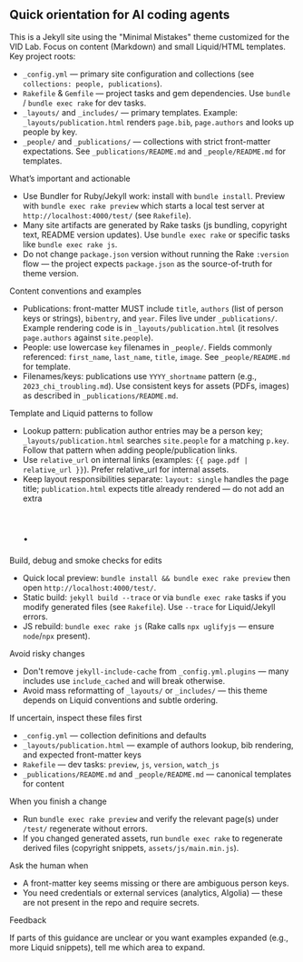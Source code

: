 ## Quick orientation for AI coding agents

This is a Jekyll site using the "Minimal Mistakes" theme customized for the VID Lab.
Focus on content (Markdown) and small Liquid/HTML templates. Key project roots:

- `_config.yml` — primary site configuration and collections (see `collections: people, publications`).
- `Rakefile` & `Gemfile` — project tasks and gem dependencies. Use `bundle` / `bundle exec rake` for dev tasks.
- `_layouts/` and `_includes/` — primary templates. Example: `_layouts/publication.html` renders `page.bib`, `page.authors` and looks up people by key.
- `_people/` and `_publications/` — collections with strict front-matter expectations. See `_publications/README.md` and `_people/README.md` for templates.

What’s important and actionable

- Use Bundler for Ruby/Jekyll work: install with `bundle install`. Preview with `bundle exec rake preview` which starts a local test server at `http://localhost:4000/test/` (see `Rakefile`).
- Many site artifacts are generated by Rake tasks (js bundling, copyright text, README version updates). Use `bundle exec rake` or specific tasks like `bundle exec rake js`.
- Do not change `package.json` version without running the Rake `:version` flow — the project expects `package.json` as the source-of-truth for theme version.

Content conventions and examples

- Publications: front-matter MUST include `title`, `authors` (list of person keys or strings), `bibentry`, and `year`. Files live under `_publications/`. Example rendering code is in `_layouts/publication.html` (it resolves `page.authors` against `site.people`).
- People: use lowercase `key` filenames in `_people/`. Fields commonly referenced: `first_name`, `last_name`, `title`, `image`. See `_people/README.md` for template.
- Filenames/keys: publications use `YYYY_shortname` pattern (e.g., `2023_chi_troubling.md`). Use consistent keys for assets (PDFs, images) as described in `_publications/README.md`.

Template and Liquid patterns to follow

- Lookup pattern: publication author entries may be a person key; `_layouts/publication.html` searches `site.people` for a matching `p.key`. Follow that pattern when adding people/publication links.
- Use `relative_url` on internal links (examples: `{{ page.pdf | relative_url }}`). Prefer relative_url for internal assets.
- Keep layout responsibilities separate: `layout: single` handles the page title; `publication.html` expects title already rendered — do not add an extra <h1>.

Build, debug and smoke checks for edits

- Quick local preview: `bundle install && bundle exec rake preview` then open `http://localhost:4000/test/`.
- Static build: `jekyll build --trace` or via `bundle exec rake` tasks if you modify generated files (see `Rakefile`). Use `--trace` for Liquid/Jekyll errors.
- JS rebuild: `bundle exec rake js` (Rake calls `npx uglifyjs` — ensure `node`/`npx` present).

Avoid risky changes

- Don't remove `jekyll-include-cache` from `_config.yml.plugins` — many includes use `include_cached` and will break otherwise.
- Avoid mass reformatting of `_layouts/` or `_includes/` — this theme depends on Liquid conventions and subtle ordering.

If uncertain, inspect these files first

- `_config.yml` — collection definitions and defaults
- `_layouts/publication.html` — example of authors lookup, bib rendering, and expected front-matter keys
- `Rakefile` — dev tasks: `preview`, `js`, `version`, `watch_js`
- `_publications/README.md` and `_people/README.md` — canonical templates for content

When you finish a change

- Run `bundle exec rake preview` and verify the relevant page(s) under `/test/` regenerate without errors.
- If you changed generated assets, run `bundle exec rake` to regenerate derived files (copyright snippets, `assets/js/main.min.js`).

Ask the human when

- A front-matter key seems missing or there are ambiguous person keys.
- You need credentials or external services (analytics, Algolia) — these are not present in the repo and require secrets.

Feedback

If parts of this guidance are unclear or you want examples expanded (e.g., more Liquid snippets), tell me which area to expand.
